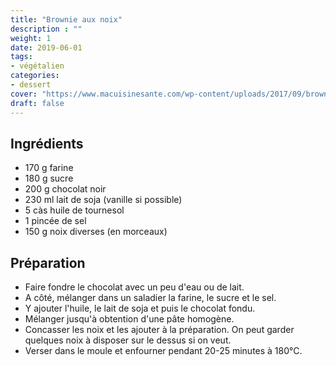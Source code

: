```yaml
---
title: "Brownie aux noix"
description : ""
weight: 1
date: 2019-06-01
tags:
- végétalien
categories:
- dessert
cover: "https://www.macuisinesante.com/wp-content/uploads/2017/09/brownies.jpg"
draft: false
---
```


## Ingrédients

* 170 g farine
* 180 g sucre
* 200 g chocolat noir
* 230 ml lait de soja (vanille si possible)
* 5 càs huile de tournesol
* 1 pincée de sel
* 150 g noix diverses (en morceaux)


## Préparation

* Faire fondre le chocolat avec un peu d'eau ou de lait.
* A côté, mélanger dans un saladier la farine, le sucre et le sel.
* Y ajouter l'huile, le lait de soja et puis le chocolat fondu.
* Mélanger jusqu'à obtention d'une pâte homogène.
* Concasser les noix et les ajouter à la préparation. On peut garder quelques noix à disposer sur le dessus si on veut.
* Verser dans le moule et enfourner pendant 20-25 minutes à 180°C.

